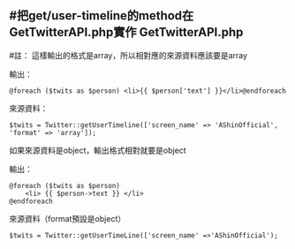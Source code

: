 #把get/user-timeline的method在GetTwitterAPI.php實作
GetTwitterAPI.php
---











#註：
這樣輸出的格式是array，所以相對應的來源資料應該要是array

輸出：
```
@foreach ($twits as $person) <li>{{ $person['text'] }}</li>@endforeach
```
來源資料：
```
$twits = Twitter::getUserTimeline(['screen_name' => 'AShinOfficial', 'format' => 'array']);
```

如果來源資料是object，輸出格式相對就要是object

輸出：
```
@foreach ($twits as $person)
    <li> {{ $person->text }} </li>
@endforeach
```
來源資料（format預設是object）
```
$twits = Twitter::getUserTimeLine(['screen_name' =>'AShinOfficial');
```


